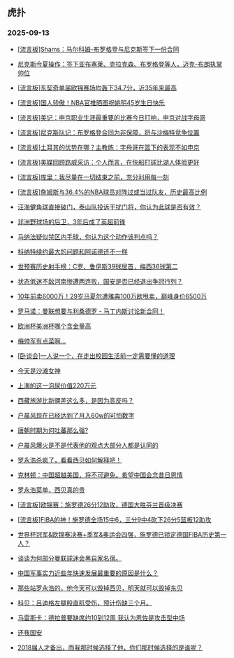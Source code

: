 ## 虎扑 
### 2025-09-13

+ [[流言板]Shams：马尔科姆-布罗格登与尼克斯签下一份合同](https://bbs.hupu.com/634789516.html)

+ [尼克斯今夏操作：签下亚布塞莱、克拉克森、布罗格登等人，迈克-布朗执掌帅位](https://bbs.hupu.com/634790113.html)

+ [[流言板]东契奇单届欧锦赛场均轰下34.7分，近35年来最高](https://bbs.hupu.com/634788483.html)

+ [[流言板]国人骄傲！NBA官推晒图祝姚明45岁生日快乐](https://bbs.hupu.com/634790031.html)

+ [[流言板]美记：申京职业生涯最重要的比赛今日打响，申京对战字母哥](https://bbs.hupu.com/634787523.html)

+ [[流言板]尼克斯队记：布罗格登合同为非保障，将与沙梅特竞争位置](https://bbs.hupu.com/634789677.html)

+ [[流言板]土耳其的优势在哪？主教练：字母哥在篮下的表现不如申京](https://bbs.hupu.com/634787894.html)

+ [[流言板]美媒回顾路威采访：个人而言，在快船打球比湖人体验更好](https://bbs.hupu.com/634790542.html)

+ [[流言板]库里：我尽量在一切结束之前，充分利用每一刻](https://bbs.hupu.com/634789756.html)

+ [[流言板]詹姆斯与36.4%的NBA球员对阵过或当过队友，历史最高比例](https://bbs.hupu.com/634790327.html)

+ [汪海健角球直接破门，泰山队投诉干扰门将，你认为此球是否有效？](https://bbs.hupu.com/634789103.html)

+ [非洲野球场的后卫，3年后成了英超前锋](https://bbs.hupu.com/634785580.html)

+ [马纳法疑似禁区内手球，你认为这个动作该判点吗？](https://bbs.hupu.com/634789525.html)

+ [科纳特续约最大的问题和阿诺德还不一样](https://bbs.hupu.com/634783993.html)

+ [世预赛历史射手榜：C罗、鲁伊斯39球居首，梅西36球第二](https://bbs.hupu.com/634784707.html)

+ [状态低迷不敌河南惨遭两连败，国安是否已经退出争冠行列？](https://bbs.hupu.com/634790023.html)

+ [10年前卖6000万！29岁马夏尔遭雅典100万欧甩卖，巅峰身价6500万](https://bbs.hupu.com/634786114.html)

+ [罗马诺：曼联想要与利桑德罗 - 马丁内斯讨论新合同！](https://bbs.hupu.com/634789728.html)

+ [欧洲杯美洲杯哪个含金量高](https://bbs.hupu.com/634784533.html)

+ [梅帅军有点菜啊...](https://bbs.hupu.com/634790185.html)

+ [[卧谈会]一人说一个，在走出校园生活前一定需要懂的道理](https://bbs.hupu.com/634788695.html)

+ [今天是沙滩女神️](https://bbs.hupu.com/634788357.html)

+ [上海的这一泡尿价值220万元](https://bbs.hupu.com/634788113.html)

+ [西藏旅游比新疆差这么多，是因为高反吗？](https://bbs.hupu.com/634789790.html)

+ [户晨风现在已经达到了月入60w的可怕数字](https://bbs.hupu.com/634790096.html)

+ [唐朝时期为何吐蕃那么强?](https://bbs.hupu.com/634787516.html)

+ [户晨风爆火是不是代表他的观点大部分人都是认同的](https://bbs.hupu.com/634789204.html)

+ [罗永浩杀疯了，看看西贝如何解释吧！](https://bbs.hupu.com/634789473.html)

+ [克林顿：中国超越美国，将不可避免。希望中国会念昔日恩情](https://bbs.hupu.com/634789000.html)

+ [罗永浩菜单，西贝真的贵](https://bbs.hupu.com/634790558.html)

+ [[流言板]欧锦赛：施罗德26分12助攻，德国大胜芬兰晋级决赛](https://bbs.hupu.com/634791534.html)

+ [[流言板]FIBA的神！施罗德全场15中6，三分9中4砍下26分5篮板12助攻](https://bbs.hupu.com/634791551.html)

+ [世界杯冠军&amp;欧锦赛决赛+季军&amp;奥运会四强，施罗德已锁定德国FIBA历史第一人？](https://bbs.hupu.com/634791654.html)

+ [谈谈为何部分曼联球迷会黑自家名宿。](https://bbs.hupu.com/634784831.html)

+ [中国军事实力近些年快速发展最重要的原因是什么？](https://bbs.hupu.com/634791413.html)

+ [那些站罗永浩的，他今天可以毁掉西贝，明天就可以毁掉东贝](https://bbs.hupu.com/634789325.html)

+ [科贝：吕迪格左腿股直肌受伤，预计伤缺三个月。](https://bbs.hupu.com/634791879.html)

+ [马雷斯卡：德拉普要缺席约10到12周 我认为恩佐是攻击型中场](https://bbs.hupu.com/634787241.html)

+ [还我国安](https://bbs.hupu.com/634789923.html)

+ [2018届人才备出，而我那时候选择了他，你们那时候选择的是谁呢？](https://bbs.hupu.com/634789231.html)

